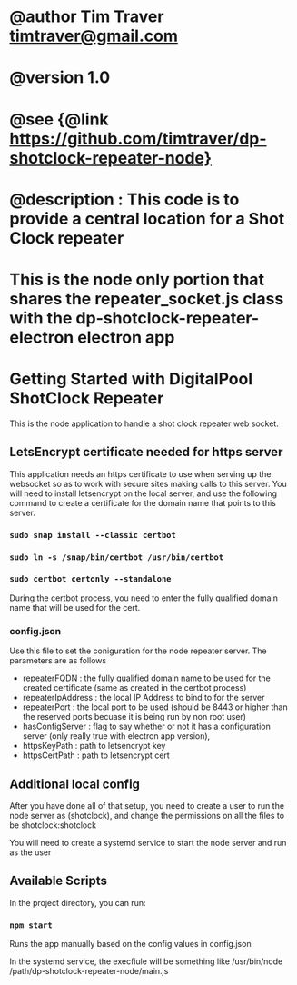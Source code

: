 ##
# @author Tim Traver <timtraver@gmail.com>
# @version 1.0
# @see {@link https://github.com/timtraver/dp-shotclock-repeater-node}
# @description : This code is to provide a central location for a Shot Clock repeater
# This is the node only portion that shares the repeater_socket.js class with the dp-shotclock-repeater-electron electron app
#
 
# Getting Started with DigitalPool ShotClock Repeater

This is the node application to handle a shot clock repeater web socket.

## LetsEncrypt certificate needed for https server

This application needs an https certificate to use when serving up the websocket so as to work with secure sites making calls to this server. You will need to install letsencrypt on the local server, and use the following command to create a certificate for the domain name that points to this server.

### ```sudo snap install --classic certbot```
### ```sudo ln -s /snap/bin/certbot /usr/bin/certbot```
### ```sudo certbot certonly --standalone```

During the certbot process, you need to enter the fully qualified domain name that will be used for the cert.

### config.json

Use this file to set the coniguration for the node repeater server.
The parameters are as follows
- repeaterFQDN : the fully qualified domain name to be used for the created certificate (same as created in the certbot process)
- repeaterIpAddress : the local IP Address to bind to for the server
- repeaterPort : the local port to be used (should be 8443 or higher than the reserved ports becuase it is being run by non root user)
- hasConfigServer : flag to say whether or not it has a configuration server (only really true with electron app version),
- httpsKeyPath : path to letsencrypt key
- httpsCertPath : path to letsencrypt cert

## Additional local config

After you have done all of that setup, you need to create a user to run the node server as (shotclock), and change the permissions on all the files to be shotclock:shotclock

You will need to create a systemd service to start the node server and run as the user

## Available Scripts

In the project directory, you can run:

### `npm start`

Runs the app manually based on the config values in config.json

In the systemd service, the execfiule will be something like /usr/bin/node /path/dp-shotclock-repeater-node/main.js

